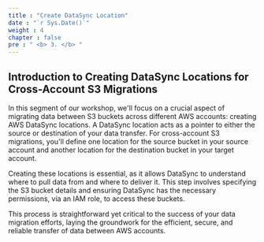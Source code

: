 ```yaml
---
title : "Create DataSync Location"
date : "`r Sys.Date()`"
weight : 4
chapter : false
pre : " <b> 3. </b> "
---
```


## Introduction to Creating DataSync Locations for Cross-Account S3 Migrations

In this segment of our workshop, we'll focus on a crucial aspect of migrating data between S3 buckets across different AWS accounts: creating AWS DataSync locations. A DataSync location acts as a pointer to either the source or destination of your data transfer. For cross-account S3 migrations, you'll define one location for the source bucket in your source account and another location for the destination bucket in your target account.

Creating these locations is essential, as it allows DataSync to understand where to pull data from and where to deliver it. This step involves specifying the S3 bucket details and ensuring DataSync has the necessary permissions, via an IAM role, to access these buckets.

This process is straightforward yet critical to the success of your data migration efforts, laying the groundwork for the efficient, secure, and reliable transfer of data between AWS accounts.

